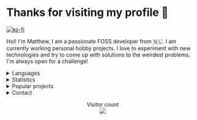 <h1>Thanks for visiting my profile 👋</h1>

[![ko-fi](https://ko-fi.com/img/githubbutton_sm.svg)](https://ko-fi.com/altf2)

Hoi! I'm Matthew, I am a passionate FOSS developer from 🇳🇱. I am currently working personal hobby projects. I love to experiment with new technologies and try to come up with solutions to the weirdest problems. I'm always open for a challenge!
<br/>
<details>
      <summary> Languages </summary>
Here are the languages I know/am learning:
<br>
- Rust
<br>
- JavaScript/TypeScript
<br>
- .NET Core
<br>
- Python
<br>
- C
<br>
- A bit of go
<br>
- A bit of Java
<br> 
- Basics of x86 and RISC-V assembly
<br />
<br />
</details>
<details>
      <summary> Statistics </summary>
<br/>
  <img align="center" src="https://github-readme-stats.vercel.app/api?username=AltF02&show_icons=true&include_all_commits=true&theme=dracula" alt="AltF02's github stats" />
<br />
      
  <!--START_SECTION:waka-->
**🐱 My GitHub Data** 

> 🏆 207 Contributions in the Year 2023
 > 
> 📦 59.6 kB Used in GitHub's Storage 
 > 
> 💼 Opted to Hire
 > 
> 📜 74 Public Repositories 
 > 
> 🔑 23 Private Repositories  
 > 
**I Mostly Code in Rust** 

```text
Rust                     32 repos            ██████████░░░░░░░░░░░░░░░   40.51 % 
Python                   19 repos            ██████░░░░░░░░░░░░░░░░░░░   24.05 % 
JavaScript               9 repos             ██░░░░░░░░░░░░░░░░░░░░░░░   11.39 % 
TypeScript               4 repos             █░░░░░░░░░░░░░░░░░░░░░░░░   05.06 % 
Vue                      3 repos             █░░░░░░░░░░░░░░░░░░░░░░░░   03.80 % 

```



 Last Updated on 15/02/2023 01:00:37 UTC
<!--END_SECTION:waka-->
</details>
<details>
      <summary> Popular projects</summary>
            <a href="https://github.com/AltF02/x11-rs">
            <img align="center" src="https://github-readme-stats.vercel.app/api/pin/?username=AltF02&repo=X11-rs&theme=dracula" /> 
            <a href="https://github.com/AltF02/mouse-rs">
            <img align="center" src="https://github-readme-stats.vercel.app/api/pin/?username=AltF02&repo=mouse-rs&theme=dracula" />
            <a href="https://github.com/Rust-for-Linux/linux">
            <img align="center" src="https://github-readme-stats.vercel.app/api/pin/?username=Rust-for-linux&repo=linux&theme=dracula" /> 
      </a>
</details>
<details>
      <summary> Contact </summary>
<br/>
My contact details are available on <a href="https://altf2.dev">my site</a>
<br/>
</details>
  <p align="center"> 
  Visitor count<br>
  <img src="https://profile-counter.glitch.me/AltF02/count.svg" />
</p>


